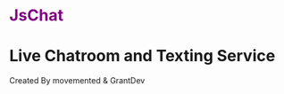 <h1 style="color: purple;"> JsChat </h1>
<h1> Live Chatroom and Texting Service </h1>
<p1> Created By movemented & GrantDev </p1>
